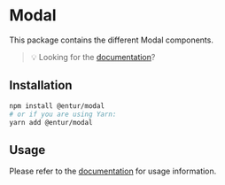 # Modal

This package contains the different Modal components.

> 💡 Looking for the [documentation](https://entur-design-system.firebaseapp.com/komponenter/layout/modal)?

## Installation

```sh
npm install @entur/modal
# or if you are using Yarn:
yarn add @entur/modal
```

## Usage

Please refer to the [documentation](https://entur-design-system.firebaseapp.com/komponenter/layout/modal) for usage information.
